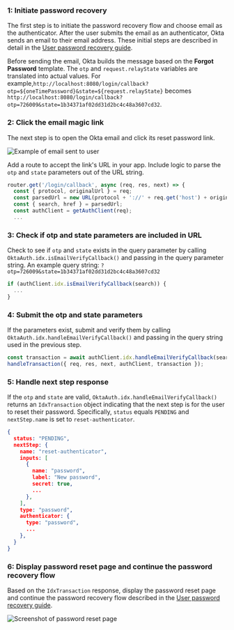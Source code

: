 ### 1: Initiate password recovery

The first step is to initiate the password recovery flow and choose email as the authenticator. After the user submits the email as an authenticator, Okta sends an email to their email address. These initial steps are described in detail in the [User password recovery guide](docs/guides/oie-embedded-sdk-use-case-pwd-recovery-mfa/nodejs/main/).

Before sending the email, Okta builds the message based on the **Forgot Password** template. The `otp` and `request.relayState` variables are translated into actual values. For example,`http://localhost:8080/login/callback?otp=${oneTimePassword}&state=${request.relayState}` becomes `http://localhost:8080/login/callback?otp=726009&state=1b34371af02dd31d2bc4c48a3607cd32`.

### 2: Click the email magic link

The next step is to open the Okta email and click its reset password link.

<div class="common-image-format">

![Example of email sent to user](/img/advanced-use-cases/custom-pwd-recovery-custom-email.png "Password recovery email")

</div>

Add a route to accept the link's URL in your app. Include logic to parse the `otp` and `state` parameters out of the URL string.

```javascript
router.get('/login/callback', async (req, res, next) => {
  const { protocol, originalUrl } = req;
  const parsedUrl = new URL(protocol + '://' + req.get('host') + originalUrl);
  const { search, href } = parsedUrl;
  const authClient = getAuthClient(req);
  ...
```

### 3: Check if otp and state parameters are included in URL

Check to see if `otp` and `state` exists in the query parameter by calling `OktaAuth.idx.isEmailVerifyCallback()` and passing in the query parameter string. An example query string: `?otp=726009&state=1b34371af02dd31d2bc4c48a3607cd32`

```javascript
if (authClient.idx.isEmailVerifyCallback(search)) {
  ...
}
```

### 4: Submit the otp and state parameters

If the parameters exist, submit and verify them by calling `OktaAuth.idx.handleEmailVerifyCallback()` and passing in the query string used in the previous step.

```javascript
const transaction = await authClient.idx.handleEmailVerifyCallback(search);
handleTransaction({ req, res, next, authClient, transaction });
```

### 5: Handle next step response

If the `otp` and `state` are valid, `OktaAuth.idx.handleEmailVerifyCallback()` returns an `IdxTransaction` object indicating that the next step is for the user to reset their password.  Specifically, `status` equals `PENDING` and `nextStep.name` is set to `reset-authenticator`.

```json
{
  status: "PENDING",
  nextStep: {
    name: "reset-authenticator",
    inputs: [
      {
        name: "password",
        label: "New password",
        secret: true,
        ...
      },
    ],
    type: "password",
    authenticator: {
      type: "password",
      ...
    },
  }
}

```

### 6: Display password reset page and continue the password recovery flow

Based on the `IdxTransaction` response, display the password reset page and continue the password recovery flow described in the [User password recovery guide](docs/guides/oie-embedded-sdk-use-case-pwd-recovery-mfa/nodejs/main/).

<div class="common-image-format">

![Screenshot of password reset page](/img/advanced-use-cases/custom-pwd-recovery-custom-sdk-reset-pwd-page.png)

</div>
